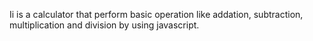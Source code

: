 Ii is a calculator that perform basic operation like addation, subtraction, multiplication and division by using javascript.
